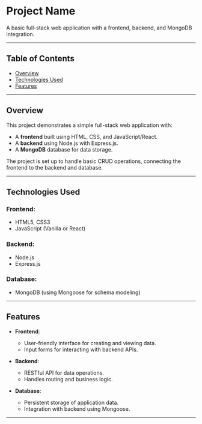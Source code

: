 # Project Name

A basic full-stack web application with a frontend, backend, and MongoDB integration.

---

## Table of Contents

- [Overview](#overview)
- [Technologies Used](#technologies-used)
- [Features](#features)

---

## Overview

This project demonstrates a simple full-stack web application with:

- A **frontend** built using HTML, CSS, and JavaScript/React.
- A **backend** using Node.js with Express.js.
- A **MongoDB** database for data storage.

The project is set up to handle basic CRUD operations, connecting the frontend to the backend and database.

---

## Technologies Used

### Frontend:
- HTML5, CSS3
- JavaScript (Vanilla or React)

### Backend:
- Node.js
- Express.js

### Database:
- MongoDB (using Mongoose for schema modeling)

---

## Features

- **Frontend**:
  - User-friendly interface for creating and viewing data.
  - Input forms for interacting with backend APIs.

- **Backend**:
  - RESTful API for data operations.
  - Handles routing and business logic.

- **Database**:
  - Persistent storage of application data.
  - Integration with backend using Mongoose.

---
